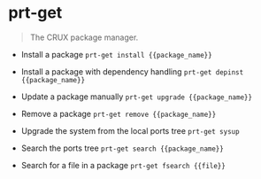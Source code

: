 # prt-get
> The CRUX package manager.

- Install a package
`prt-get install {{package_name}}`

- Install a package with dependency handling
`prt-get depinst {{package_name}}`

- Update a package manually
`prt-get upgrade {{package_name}}`

- Remove a package
`prt-get remove {{package_name}}`

- Upgrade the system from the local ports tree
`prt-get sysup`

- Search the ports tree
`prt-get search {{package_name}}`

- Search for a file in a package
`prt-get fsearch {{file}}`
